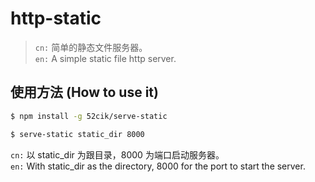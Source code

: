# http-static

> `cn:` 简单的静态文件服务器。  
> `en:` A simple static file http server.  

## 使用方法 (How to use it)

``` sh
$ npm install -g 52cik/serve-static
```

``` sh
$ serve-static static_dir 8000
```

`cn:` 以 static_dir 为跟目录，8000 为端口启动服务器。  
`en:` With static_dir as the directory, 8000 for the port to start the server.
